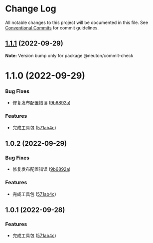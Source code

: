 # Change Log

All notable changes to this project will be documented in this file.
See [Conventional Commits](https://conventionalcommits.org) for commit guidelines.

## [1.1.1](https://github.com/fuxiang123/test-learn/compare/@neuton/commit-check@1.1.0...@neuton/commit-check@1.1.1) (2022-09-29)

**Note:** Version bump only for package @neuton/commit-check

# 1.1.0 (2022-09-29)

### Bug Fixes

- 修复发布配置错误 ([9b6892a](https://github.com/fuxiang123/test-learn/commit/9b6892a902580134022ee0233f4888d974030565))

### Features

- 完成工具包 ([571ab4c](https://github.com/fuxiang123/test-learn/commit/571ab4c1fe311b5f90e0912822f678d67d71ee58))

## 1.0.2 (2022-09-29)

### Bug Fixes

- 修复发布配置错误 ([9b6892a](https://github.com/fuxiang123/test-learn/commit/9b6892a902580134022ee0233f4888d974030565))

### Features

- 完成工具包 ([571ab4c](https://github.com/fuxiang123/test-learn/commit/571ab4c1fe311b5f90e0912822f678d67d71ee58))

## 1.0.1 (2022-09-28)

### Features

- 完成工具包 ([571ab4c](https://github.com/fuxiang123/test-learn/commit/571ab4c1fe311b5f90e0912822f678d67d71ee58))
